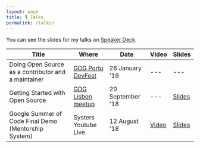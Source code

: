 ```yaml
---
layout: page
title: 🎙 Talks
permalink: /talks/
---
```


You can see the slides for my talks on [Speaker Deck](https://speakerdeck.com/isabelcmdcosta).

| Title | Where | Date | Video | Slides |
|----------------------------------|-------------------|------------------|------------------------------------------------------|-----------------------------------------------------------------------------------|
| Doing Open Source as a contributor and a maintainer | [GDG Porto DevFest](https://devfest.gdgporto.xyz/) | 26 January '19 | --- | --- |
| Getting Started with Open Source | [GDG Lisbon meetup](https://www.meetup.com/gdglisbon/events/254345727/) | 20 September '18 | --- | [Slides](https://speakerdeck.com/isabelcmdcosta/getting-started-with-open-source) |
| Google Summer of Code Final Demo (Mentorship System) | Systers Youtube Live | 12 August '18 | [Video](https://www.youtube.com/watch?v=xRZrdR47R-w) | [Slides](https://speakerdeck.com/isabelcmdcosta/mentorship-system-gsoc-2018) |
